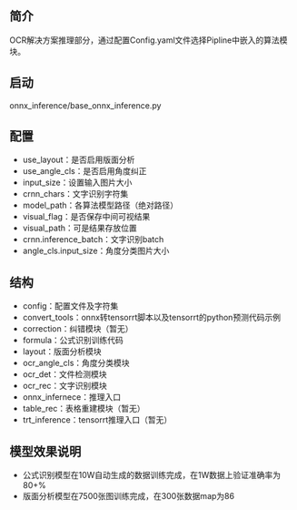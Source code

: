 ## 简介  
OCR解决方案推理部分，通过配置Config.yaml文件选择Pipline中嵌入的算法模块。  
## 启动
onnx_inference/base_onnx_inference.py  
## 配置  
* use_layout：是否启用版面分析  
* use_angle_cls：是否启用角度纠正
* input_size：设置输入图片大小
* crnn_chars：文字识别字符集
* model_path：各算法模型路径（绝对路径）
* visual_flag：是否保存中间可视结果
* visual_path：可是结果存放位置
* crnn.inference_batch：文字识别batch
* angle_cls.input_size：角度分类图片大小  
## 结构
  * config：配置文件及字符集
  * convert_tools：onnx转tensorrt脚本以及tensorrt的python预测代码示例
  * correction：纠错模块（暂无）
  * formula：公式识别训练代码
  * layout：版面分析模块
  * ocr_angle_cls：角度分类模块
  * ocr_det：文件检测模块
  * ocr_rec：文字识别模块
  * onnx_infernece：推理入口
  * table_rec：表格重建模块（暂无）
  * trt_inference：tensorrt推理入口（暂无）

## 模型效果说明  
* 公式识别模型在10W自动生成的数据训练完成，在1W数据上验证准确率为80+%
* 版面分析模型在7500张图训练完成，在300张数据map为86

